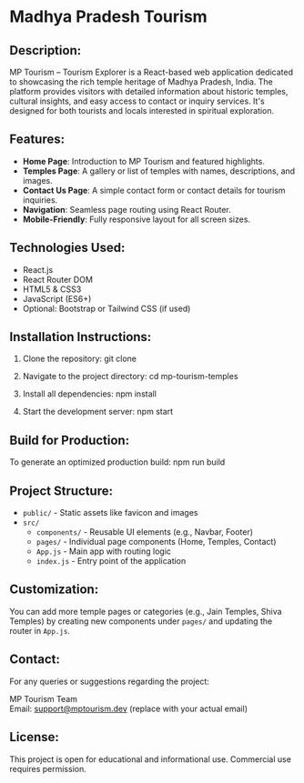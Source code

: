 # Madhya Pradesh Tourism

Description:
------------
MP Tourism – Tourism Explorer is a React-based web application dedicated to showcasing the rich temple heritage of Madhya Pradesh, India. The platform provides visitors with detailed information about historic temples, cultural insights, and easy access to contact or inquiry services. It's designed for both tourists and locals interested in spiritual exploration.

Features:
---------
- **Home Page**: Introduction to MP Tourism and featured highlights.
- **Temples Page**: A gallery or list of temples with names, descriptions, and images.
- **Contact Us Page**: A simple contact form or contact details for tourism inquiries.
- **Navigation**: Seamless page routing using React Router.
- **Mobile-Friendly**: Fully responsive layout for all screen sizes.

Technologies Used:
------------------
- React.js
- React Router DOM
- HTML5 & CSS3
- JavaScript (ES6+)
- Optional: Bootstrap or Tailwind CSS (if used)

Installation Instructions:
--------------------------
1. Clone the repository:
git clone <your-repo-url>

2. Navigate to the project directory:
cd mp-tourism-temples

3. Install all dependencies:
npm install

4. Start the development server:
npm start

Build for Production:
---------------------
To generate an optimized production build:
npm run build

Project Structure:
------------------
- `public/` - Static assets like favicon and images
- `src/`
  - `components/` - Reusable UI elements (e.g., Navbar, Footer)
  - `pages/` - Individual page components (Home, Temples, Contact)
  - `App.js` - Main app with routing logic
  - `index.js` - Entry point of the application

Customization:
--------------
You can add more temple pages or categories (e.g., Jain Temples, Shiva Temples) by creating new components under `pages/` and updating the router in `App.js`.

Contact:
--------
For any queries or suggestions regarding the project:

MP Tourism Team  
Email: support@mptourism.dev (replace with your actual email)

License:
--------
This project is open for educational and informational use. Commercial use requires permission.
